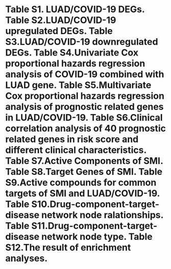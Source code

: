 # Table S1. LUAD/COVID-19 DEGs. Table S2.LUAD/COVID-19 upregulated DEGs. Table S3.LUAD/COVID-19 downregulated DEGs. Table S4.Univariate Cox proportional hazards regression analysis of COVID-19 combined with LUAD gene. Table S5.Multivariate Cox proportional hazards regression analysis of prognostic related genes in LUAD/COVID-19. Table S6.Clinical correlation analysis of 40 prognostic related genes in risk score and different clinical characteristics. Table S7.Active Components of SMI. Table S8.Target Genes of SMI. Table S9.Active compounds for common targets of SMI and LUAD/COVID-19. Table S10.Drug-component-target-disease network node ralationships. Table S11.Drug-component-target-disease network node type. Table S12.The result of enrichment analyses.
